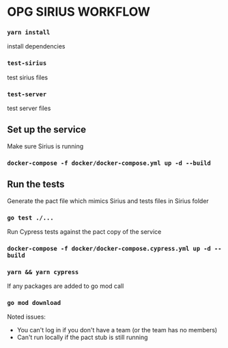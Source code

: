 <h1> OPG SIRIUS WORKFLOW </h1>

  ### `yarn install`
  <p> install dependencies </p>

  ### `test-sirius`
  <p> test sirius files </p>

   ### `test-server`
  <p> test server files </p>

<h2> Set up the service </h2>
  <p> Make sure Sirius is running </p>
  
  ### `docker-compose -f docker/docker-compose.yml up -d --build `

<h2> Run the tests </h2>
<p> Generate the pact file which mimics Sirius and tests files in Sirius folder</p>

 ### `go test ./... `
 
 <p> Run Cypress tests against the pact copy of the service </p>
 
 ### `docker-compose -f docker/docker-compose.cypress.yml up -d --build `
 
 ### `yarn && yarn cypress `
    
  <p> If any packages are added to go mod call </p>

   ### `go mod download `

  <p> Noted issues: </p>
  <ul>
  <li> You can't log in if you don't have a team (or the team has no members) </li>
  <li> Can't run locally if the pact stub is still running </li>
  </ul>